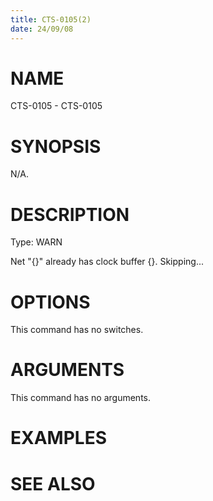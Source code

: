 ```yaml
---
title: CTS-0105(2)
date: 24/09/08
---
```


# NAME

CTS-0105 - CTS-0105

# SYNOPSIS

N/A.

# DESCRIPTION

Type: WARN

Net \"{}\" already has clock buffer {}. Skipping...

# OPTIONS

This command has no switches.

# ARGUMENTS

This command has no arguments.

# EXAMPLES

# SEE ALSO
